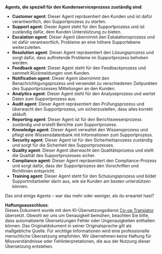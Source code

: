 <!--
CO_OP_TRANSLATOR_METADATA:
{
  "original_hash": "5be7b05ac3220c4fb91e9bd5a37a3794",
  "translation_date": "2025-05-20T09:11:08+00:00",
  "source_file": "08-multi-agent/solution/solution.md",
  "language_code": "de"
}
-->
**Agents, die speziell für den Kundenserviceprozess zuständig sind**:

- **Customer agent**: Dieser Agent repräsentiert den Kunden und ist dafür verantwortlich, den Supportprozess zu starten.
- **Support agent**: Dieser Agent steht für den Supportprozess und ist zuständig dafür, dem Kunden Unterstützung zu bieten.
- **Escalation agent**: Dieser Agent übernimmt den Eskalationsprozess und ist dafür verantwortlich, Probleme an eine höhere Supportebene weiterzuleiten.
- **Resolution agent**: Dieser Agent repräsentiert den Lösungsprozess und sorgt dafür, dass auftretende Probleme im Supportprozess behoben werden.
- **Feedback agent**: Dieser Agent steht für den Feedbackprozess und sammelt Rückmeldungen vom Kunden.
- **Notification agent**: Dieser Agent übernimmt den Benachrichtigungsprozess und versendet zu verschiedenen Zeitpunkten des Supportprozesses Mitteilungen an den Kunden.
- **Analytics agent**: Dieser Agent steht für den Analyseprozess und wertet Daten zum Supportprozess aus.
- **Audit agent**: Dieser Agent repräsentiert den Prüfungsprozess und überwacht den Supportprozess, um sicherzustellen, dass alles korrekt abläuft.
- **Reporting agent**: Dieser Agent ist für den Berichtswesenprozess zuständig und erstellt Berichte zum Supportprozess.
- **Knowledge agent**: Dieser Agent verwaltet den Wissensprozess und pflegt eine Wissensdatenbank mit Informationen zum Supportprozess.
- **Security agent**: Dieser Agent ist für den Sicherheitsprozess zuständig und sorgt für die Sicherheit des Supportprozesses.
- **Quality agent**: Dieser Agent überwacht den Qualitätsprozess und stellt die Qualität des Supportprozesses sicher.
- **Compliance agent**: Dieser Agent repräsentiert den Compliance-Prozess und sorgt dafür, dass der Supportprozess den Vorschriften und Richtlinien entspricht.
- **Training agent**: Dieser Agent steht für den Schulungsprozess und bildet Supportmitarbeiter darin aus, wie sie Kunden am besten unterstützen können.

Das sind einige Agents – war das mehr oder weniger, als du erwartet hast?

**Haftungsausschluss**:  
Dieses Dokument wurde mit dem KI-Übersetzungsdienst [Co-op Translator](https://github.com/Azure/co-op-translator) übersetzt. Obwohl wir uns um Genauigkeit bemühen, beachten Sie bitte, dass automatisierte Übersetzungen Fehler oder Ungenauigkeiten enthalten können. Das Originaldokument in seiner Originalsprache gilt als maßgebliche Quelle. Für wichtige Informationen wird eine professionelle menschliche Übersetzung empfohlen. Wir übernehmen keine Haftung für Missverständnisse oder Fehlinterpretationen, die aus der Nutzung dieser Übersetzung entstehen.